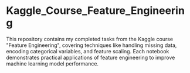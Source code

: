 # Kaggle_Course_Feature_Engineering
This repository contains my completed tasks from the Kaggle course "Feature Engineering", covering techniques like handling missing data, encoding categorical variables, and feature scaling. Each notebook demonstrates practical applications of feature engineering to improve machine learning model performance.
